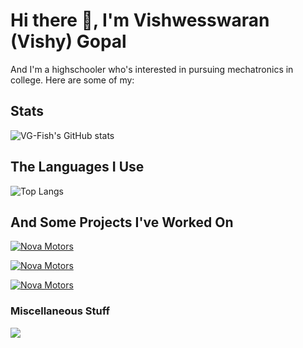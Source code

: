 # Hi there 👋, I'm Vishwesswaran (Vishy) Gopal

And I'm a highschooler who's interested in pursuing mechatronics in college. Here are some of my: 


## Stats
![VG-Fish's GitHub stats](
https://github-readme-stats.vercel.app/api?username=VG-Fish&include_all_commits=true&theme=moltack&show_icons=true&show=reviews,discussions_started,discussions_answered,prs_merged,prs_merged_percentage)

## The Languages I Use
![Top Langs](https://github-readme-stats.vercel.app/api/top-langs/?username=VG-Fish&theme=moltack&exclude_repo=Windy-City-Hacks-Project&size_weight=0.5&count_weight=0.5)

## And Some Projects I've Worked On
[![Nova Motors](https://github-readme-stats.vercel.app/api/pin?username=VG-Fish\&repo=Nova-Motors&theme=moltack&show_owner=true)](https://github.com/VG-Fish/Nova-Motors)

[![Nova Motors](https://github-readme-stats.vercel.app/api/pin?username=VG-Fish\&repo=College-Supplemental-Essay-Helper&theme=moltack&show_owner=true)](https://github.com/VG-Fish/College-Supplemental-Essay-Helper)

[![Nova Motors](https://github-readme-stats.vercel.app/api/pin?username=bearbotics2358\&repo=Smokey-XVII&theme=moltack&show_owner=true)](https://github.com/bearbotics2358/Smokey-XVII)

### Miscellaneous Stuff
![](https://komarev.com/ghpvc/?username=VG-Fish&color=blue&abbreviated=true)
<!--
**VG-Fish/VG-Fish** is a ✨ _special_ ✨ repository because its `README.md` (this file) appears on your GitHub profile.

Here are some ideas to get you started:

- 🔭 I’m currently working on ...
- 🌱 I’m currently learning ...
- 👯 I’m looking to collaborate on ...
- 🤔 I’m looking for help with ...
- 💬 Ask me about ...
- 📫 How to reach me: ...
- 😄 Pronouns: ...
- ⚡ Fun fact: ...
-->

